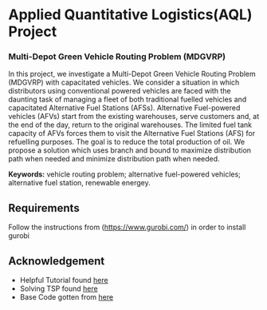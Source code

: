 # Applied Quantitative Logistics(AQL) Project 

### Multi-Depot Green Vehicle Routing Problem (MDGVRP) 
In this project, we investigate a Multi-Depot Green Vehicle Routing Problem (MDGVRP) with capacitated vehicles. We consider a situation in which distributors using conventional powered vehicles are faced with the daunting task of managing a fleet of both traditional fuelled vehicles and capacitated Alternative Fuel Stations (AFSs). Alternative Fuel-powered vehicles (AFVs) start from the existing warehouses, serve customers and, at the end of the day, return to the original warehouses. The limited fuel tank capacity of AFVs forces them to visit the Alternative Fuel Stations (AFS) for refuelling purposes. The goal is to reduce the total production of oil. We propose a solution which uses branch and bound to maximize distribution path when needed and minimize distribution path when needed.

**Keywords:** vehicle routing problem; alternative fuel-powered vehicles; alternative fuel station, renewable energey.


## Requirements

Follow the instructions from (https://www.gurobi.com/) in order to install gurobi

## Acknowledgement 

* Helpful Tutorial found [here](https://www.youtube.com/watch?v=7_-Xuq2xKdc)
* Solving TSP found [here](https://www.youtube.com/watch?v=BmsC6AEbkrw)
* Base Code gotten from [here](https://github.com/industrial-ucn/jupyter-examples/blob/master/optimization/cvrp-cplex.ipynb)
